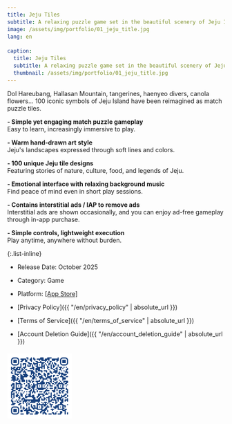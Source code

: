 ```yaml
---
title: Jeju Tiles
subtitle: A relaxing puzzle game set in the beautiful scenery of Jeju Island
image: /assets/img/portfolio/01_jeju_title.jpg
lang: en

caption:
  title: Jeju Tiles
  subtitle: A relaxing puzzle game set in the beautiful scenery of Jeju Island
  thumbnail: /assets/img/portfolio/01_jeju_title.jpg
---
```

Dol Hareubang, Hallasan Mountain, tangerines, haenyeo divers, canola flowers…
100 iconic symbols of Jeju Island have been reimagined as match puzzle tiles.

<strong>- Simple yet engaging match puzzle gameplay</strong>  
  Easy to learn, increasingly immersive to play.

<strong>- Warm hand-drawn art style</strong>  
  Jeju's landscapes expressed through soft lines and colors.

<strong>- 100 unique Jeju tile designs</strong>  
  Featuring stories of nature, culture, food, and legends of Jeju.

<strong>- Emotional interface with relaxing background music</strong>  
  Find peace of mind even in short play sessions.

<strong>- Contains interstitial ads / IAP to remove ads</strong>  
  Interstitial ads are shown occasionally, and you can enjoy ad-free gameplay through in-app purchase.

<strong>- Simple controls, lightweight execution</strong>  
  Play anytime, anywhere without burden.

{:.list-inline}
- Release Date: October 2025
- Category: Game
- Platform: [[App Store]](https://apps.apple.com/us/app/%EC%A0%9C%EC%A3%BC-%EC%82%AC%EC%B2%9C%EC%84%B1/id6754316387)

- [Privacy Policy]({{ "/en/privacy_policy" | absolute_url }})
- [Terms of Service]({{ "/en/terms_of_service" | absolute_url }})
- [Account Deletion Guide]({{ "/en/account_deletion_guide" | absolute_url }})

<div style="text-align: left; margin-top: 20px">
  <img src="/assets/img/portfolio/01_jeju_qr_en.png" alt="AppStore QR Code" style="width: 150px; height: 150px">
</div>